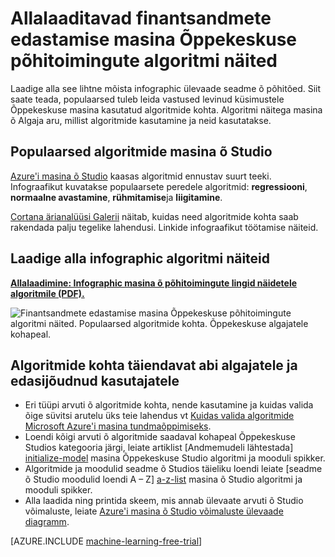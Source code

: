<properties
    pageTitle="Finantsandmete edastamise masina õ põhitõed - algoritmi näited | Microsoft Azure'i"
    description="Lihtne mõista ülevaade seadme õ põhitõed sisaldab algoritmi näited. Allalaaditavad infographic hõlmab enamik masina Õppekeskuse küsimused."
    keywords="seadme õ põhitõed, algoritmi näiteid, masina algajatele, seadme õ küsimusi, populaarsed algoritmide kohta, algoritmi infographic õpetused"
    services="machine-learning"
    documentationCenter=""
    authors="garyericson"
    manager="jhubbard"
    editor="cgronlun"/>

<tags
    ms.service="machine-learning"
    ms.workload="data-services"
    ms.tgt_pltfrm="na"
    ms.devlang="na"
    ms.topic="article"
    ms.date="08/19/2016"
    ms.author="garye" />


# <a name="downloadable-infographic-machine-learning-basics-with-algorithm-examples"></a>Allalaaditavad finantsandmete edastamise masina Õppekeskuse põhitoimingute algoritmi näited

Laadige alla see lihtne mõista infographic ülevaade seadme õ põhitõed. Siit saate teada, populaarsed tuleb leida vastused levinud küsimustele Õppekeskuse masina kasutatud algoritmide kohta. Algoritmi näitega masina õ Algaja aru, millist algoritmide kasutamine ja neid kasutatakse.

## <a name="popular-algorithms-in-machine-learning-studio"></a>Populaarsed algoritmide masina õ Studio

[Azure'i masina õ Studio](https://studio.azureml.net/) kaasas algoritmid ennustav suurt teeki. Infograafikut kuvatakse populaarsete peredele algoritmid: **regressiooni**, **normaalne avastamine**, **rühmitamise**ja **liigitamine**.

[Cortana ärianalüüsi Galerii](https://gallery.cortanaintelligence.com/) näitab, kuidas need algoritmide kohta saab rakendada palju tegelike lahendusi. Linkide infograafikut töötamise näiteid.

## <a name="download-the-infographic-with-algorithm-examples"></a>Laadige alla infographic algoritmi näiteid

**[Allalaadimine: Infographic masina õ põhitoimingute lingid näidetele algoritmile (PDF).](http://download.microsoft.com/download/0/5/A/05AE6B94-E688-403E-90A5-6035DBE9EEC5/machine-learning-basics-infographic-with-algorithm-examples.pdf)**


![Finantsandmete edastamise masina Õppekeskuse põhitoimingute algoritmi näited. Populaarsed algoritmide kohta. Õppekeskuse algajatele kohapeal.](./media/machine-learning-basics-infographic-with-algorithm-examples/machine-learning-basics-infographic-with-algorithm-examples.png)

## <a name="more-help-with-algorithms-for-beginners-and-advanced-users"></a>Algoritmide kohta täiendavat abi algajatele ja edasijõudnud kasutajatele

* Eri tüüpi arvuti õ algoritmide kohta, nende kasutamine ja kuidas valida õige süvitsi arutelu üks teie lahendus vt [Kuidas valida algoritmide Microsoft Azure'i masina tundmaõppimiseks](machine-learning-algorithm-choice.md).
* Loendi kõigi arvuti õ algoritmide saadaval kohapeal Õppekeskuse Studios kategooria järgi, leiate artiklist [Andmemudeli lähtestada] [ initialize-model] masina Õppekeskuse Studio algoritmi ja mooduli spikker.
* Algoritmide ja moodulid seadme õ Studios täieliku loendi leiate [seadme õ Studio moodulid loendi A – Z] [ a-z-list] masina õ Studio algoritmi ja mooduli spikker.
* Alla laadida ning printida skeem, mis annab ülevaate arvuti õ Studio võimaluste, leiate [Azure'i masina õ Studio võimaluste ülevaade diagramm](machine-learning-studio-overview-diagram.md).


[AZURE.INCLUDE [machine-learning-free-trial](../../includes/machine-learning-free-trial.md)]


<!-- Module References -->
[a-z-list]: https://msdn.microsoft.com/library/azure/dn906033.aspx
[initialize-model]: https://msdn.microsoft.com/library/azure/0c67013c-bfbc-428b-87f3-f552d8dd41f6/
[k-means-clustering]: https://msdn.microsoft.com/library/azure/5049a09b-bd90-4c4e-9b46-7c87e3a36810/
[one-vs-all-multiclass]: https://msdn.microsoft.com/library/azure/7191efae-b4b1-4d03-a6f8-7205f87be664/
